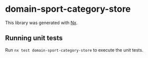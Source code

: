 # domain-sport-category-store

This library was generated with [Nx](https://nx.dev).

## Running unit tests

Run `nx test domain-sport-category-store` to execute the unit tests.
